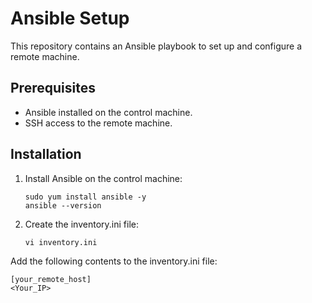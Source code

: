 # Ansible Setup

This repository contains an Ansible playbook to set up and configure a remote machine.

## Prerequisites

- Ansible installed on the control machine.
- SSH access to the remote machine.

## Installation

1. Install Ansible on the control machine:

   ```shell
   sudo yum install ansible -y
   ansible --version
2. Create the inventory.ini file:
    ```shell
   vi inventory.ini

Add the following contents to the inventory.ini file:

   ```shell
   [your_remote_host]
   <Your_IP>

